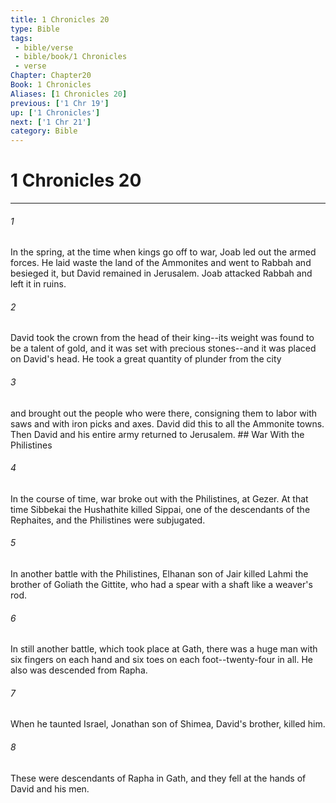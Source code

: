 ```yaml
---
title: 1 Chronicles 20
type: Bible
tags:
 - bible/verse
 - bible/book/1 Chronicles
 - verse
Chapter: Chapter20
Book: 1 Chronicles
Aliases: [1 Chronicles 20]
previous: ['1 Chr 19']
up: ['1 Chronicles']
next: ['1 Chr 21']
category: Bible
---
```

# 1 Chronicles 20

***


###### 1 
In the spring, at the time when kings go off to war, Joab led out the armed forces. He laid waste the land of the Ammonites and went to Rabbah and besieged it, but David remained in Jerusalem. Joab attacked Rabbah and left it in ruins. 

###### 2 
David took the crown from the head of their king--its weight was found to be a talent of gold, and it was set with precious stones--and it was placed on David's head. He took a great quantity of plunder from the city 

###### 3 
and brought out the people who were there, consigning them to labor with saws and with iron picks and axes. David did this to all the Ammonite towns. Then David and his entire army returned to Jerusalem. ## War With the Philistines 

###### 4 
In the course of time, war broke out with the Philistines, at Gezer. At that time Sibbekai the Hushathite killed Sippai, one of the descendants of the Rephaites, and the Philistines were subjugated. 

###### 5 
In another battle with the Philistines, Elhanan son of Jair killed Lahmi the brother of Goliath the Gittite, who had a spear with a shaft like a weaver's rod. 

###### 6 
In still another battle, which took place at Gath, there was a huge man with six fingers on each hand and six toes on each foot--twenty-four in all. He also was descended from Rapha. 

###### 7 
When he taunted Israel, Jonathan son of Shimea, David's brother, killed him. 

###### 8 
These were descendants of Rapha in Gath, and they fell at the hands of David and his men. 
